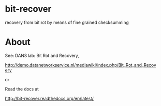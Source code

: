 bit-recover
===========
recovery from bit rot by means of fine grained checksumming

About
=====
See: DANS lab: Bit Rot and Recovery,

http://demo.datanetworkservice.nl/mediawiki/index.php/Bit_Rot_and_Recovery

or

Read the docs at

http://bit-recover.readthedocs.org/en/latest/
